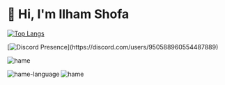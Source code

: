 # 👋 Hi, I'm Ilham Shofa

[![Top Langs](https://github-readme-stats.vercel.app/api/top-langs/?username=ilhamshff&layout=compact)](https://github.com/anuraghazra/github-readme-stats)


[![Discord Presence](https://lanyard-profile-readme.vercel.app/api/950588960554487889?theme=light&bg=809ecf&animated=false&hideDiscrim=true&borderRadius=30px&idleMessage=Probably%20doing%20something%20else...)](https://discord.com/users/950588960554487889)


<p><img src="https://github-readme-stats.vercel.app/api?username=ilhamshff&show_icons=true&theme=nightowl&locale=en" alt="hame" /></p>

<p><img align="left" src="https://github-readme-stats.vercel.app/api/top-langs?username=ilhamshff&show_icons=true&locale=en&layout=compact&theme=nightowl" alt="hame-language" /></p>

<!-- <p><a href="https://github.com/ryo-ma/github-profile-trophy"><img src="https://github-profile-trophy.vercel.app/?username=ilhamshff&row=2&column=4&margin-w=15&margin-h=15&theme=dracula&no-bg=true&no-frame=true" alt="hame" /></a></p> -->

<p><img align="center" src="https://github-readme-streak-stats.herokuapp.com/?user=ilhamshff&" alt="hame" /></p>



